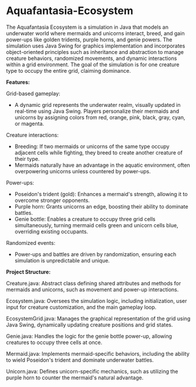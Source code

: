 # Aquafantasia-Ecosystem

The Aquafantasia Ecosystem is a simulation in Java that models an underwater world where mermaids and unicorns interact, breed, and gain power-ups like golden tridents, purple horns, and genie powers. The simulation uses Java Swing for graphics implementation and incorporates object-oriented principles such as inheritance and abstraction to manage creature behaviors, randomized movements, and dynamic interactions within a grid environment. The goal of the simulation is for one creature type to occupy the entire grid, claiming dominance.

**Features:**  

Grid-based gameplay:
- A dynamic grid represents the underwater realm, visually updated in real-time using Java Swing. Players personalize their mermaids and unicorns by assigning colors from red, orange, pink, black, gray, cyan, or magenta.  

Creature interactions:
- Breeding: If two mermaids or unicorns of the same type occupy adjacent cells while fighting, they breed to create another creature of their type.  
- Mermaids naturally have an advantage in the aquatic environment, often overpowering unicorns unless countered by power-ups.  

Power-ups:
- Poseidon's trident (gold): Enhances a mermaid's strength, allowing it to overcome stronger opponents.
- Purple horn: Grants unicorns an edge, boosting their ability to dominate battles.
- Genie bottle: Enables a creature to occupy three grid cells simultaneously, turning mermaid cells green and unicorn cells blue, overriding existing occupants.  

Randomized events:
- Power-ups and battles are driven by randomization, ensuring each simulation is unpredictable and unique.  

**Project Structure:**  

Creature.java: Abstract class defining shared attributes and methods for mermaids and unicorns, such as movement and power-up interactions.  

Ecosystem.java: Oversees the simulation logic, including initialization, user input for creature customization, and the main gameplay loop.  

EcosystemGrid.java: Manages the graphical representation of the grid using Java Swing, dynamically updating creature positions and grid states.  

Genie.java: Handles the logic for the genie bottle power-up, allowing creatures to occupy three cells at once.  

Mermaid.java: Implements mermaid-specific behaviors, including the ability to wield Poseidon's trident and dominate underwater battles.  

Unicorn.java: Defines unicorn-specific mechanics, such as utilizing the purple horn to counter the mermaid's natural advantage.  
